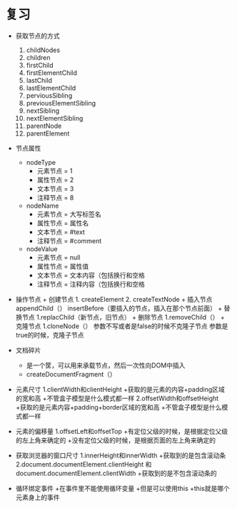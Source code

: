 # 复习

- 获取节点的方式
    1. childNodes
    2. children
    3. firstChild
    4. firstElementChild
    5. lastChild
    6. lastElementChild
    7. perviousSibling
    8. previousElementSibling
    9. nextSibling
    10. nextElementSibling
    11. parentNode
    12. parentElement

- 节点属性
    + nodeType
      + 元素节点 = 1
      + 属性节点 = 2
      + 文本节点 = 3
      + 注释节点 = 8 
    + nodeName
      + 元素节点 = 大写标签名
      + 属性节点 = 属性名
      + 文本节点 = #text
      + 注释节点 = #comment
    + nodeValue 
      + 元素节点 = null
      + 属性节点 = 属性值
      + 文本节点 = 文本内容（包括换行和空格
      + 注释节点 = 注释内容（包括换行和空格
- 操作节点
        + 创建节点
            1. createElement
            2. createTextNode
        + 插入节点
            appendChild（）
            insertBefore（要插入的节点，插入在那个节点前面）
        + 替换节点
            1.replacChild（新节点，旧节点）
        + 删除节点
            1.removeChild（）
        + 克隆节点
            1.cloneNode（）
                参数不写或者是false的时候不克隆子节点
                参数是true的时候，克隆子节点
- 文档碎片
    + 是一个筐，可以用来承载节点，然后一次性向DOM中插入
    + createDocumentFragment（）
- 元素尺寸
    1.clientWidth和clientHeight
        +获取的是元素的内容+padding区域的宽和高
        +不管盒子模型是什么模式都一样
    2.offsetWidth和offsetHeight
        +获取的是元素内容+padding+border区域的宽和高
        +不管盒子模型是什么模式都一样
- 元素的偏移量
    1.offsetLeft和offsetTop
        +有定位父级的时候，是根据定位父级的左上角来确定的
        +没有定位父级的时候，是根据页面的左上角来确定的
- 获取浏览器的窗口尺寸
    1.innerHeight和innerWidth
        +获取到的是包含滚动条
    2.document.documentElement.clientHeight 和 document.documentElement.clientWidth
        +获取到的是不包含滚动条的
- 循环绑定事件
    +在事件里不能使用循环变量
    +但是可以使用this
        +this就是哪个元素身上的事件

